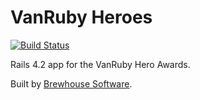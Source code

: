 # VanRuby Heroes

[![Build
Status](https://travis-ci.org/vanruby/vanruby-heroes.svg?branch=master)](https://travis-ci.org/vanruby/vanruby-heroes)

Rails 4.2 app for the VanRuby Hero Awards.

Built by [Brewhouse Software](http://brewhouse.io).
